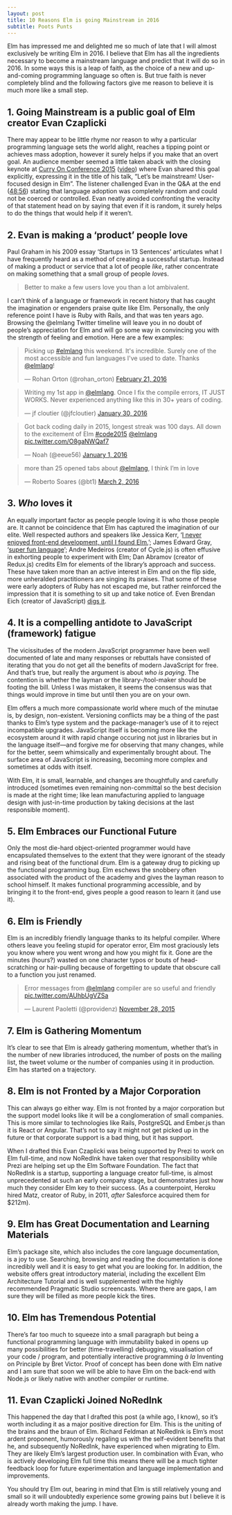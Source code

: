 ```yaml
---
layout: post
title: 10 Reasons Elm is going Mainstream in 2016
subtitle: Poots Punts
---
```


Elm has impressed me and delighted me so much of late that I will almost exclusively be writing Elm in 2016. I believe that Elm has all the ingredients necessary to become a mainstream language and predict that it will do so in 2016. In some ways this is a leap of faith, as the choice of a new and up-and-coming programming language so often is. But true faith is never completely blind and the following factors give me reason to believe it is much more like a small step.

## 1. Going Mainstream is a public goal of Elm creator Evan Czaplicki

There may appear to be little rhyme nor reason to why a particular programming language sets the world alight, reaches a tipping point or achieves mass adoption, however it surely helps if you make that an overt goal. An audience member seemed a little taken aback with the closing keynote at [Curry On Conference 2015](http://curry-on.org/2015/sessions/lets-be-mainstream-user-focused-design-in-elm.html) ([video](https://www.youtube.com/watch?v=oYk8CKH7OhE)) where Evan shared this goal explicitly, expressing it in the title of his talk, “Let’s be mainstream! User-focused design in Elm”. The listener challenged Evan in the Q&A at the end ([48:56](https://youtu.be/oYk8CKH7OhE?t=2936)) stating that language adoption was completely random and could not be coerced or controlled. Evan neatly avoided confronting the veracity of that statement head on by saying that even if it is random, it surely helps to do the things that would help if it weren’t.

## 2. Evan is making a ‘product’ people love

Paul Graham in his 2009 essay ‘Startups in 13 Sentences’ articulates what I have frequently heard as a method of creating a successful startup. Instead of making a product or service that a lot of people *like*, rather concentrate on making something that a small group of people *love*s. 

> Better to make a few users love you than a lot ambivalent.

I can’t think of a language or framework in recent history that has caught the imagination or engenders praise quite like Elm. Personally, the only reference point I have is Ruby with Rails, and that was ten years ago. Browsing the @elmlang Twitter timeline will leave you in no doubt of people’s appreciation for Elm and will go some way in convincing you with the strength of feeling and emotion. Here are a few examples:

<blockquote class="twitter-tweet" data-lang="en"><p lang="en" dir="ltr">Picking up <a href="https://twitter.com/hashtag/elmlangsrc=hash">#elmlang</a> this weekend. It&#39;s incredible. Surely one of the most accessible and fun languages I&#39;ve used to date. Thanks <a href="https://twitter.com/elmlang">@elmlang</a>!</p>&mdash; Rohan Orton (@rohan_orton) <a href="https://twitter.com/rohan_orton/status/701332628696338432">February 21, 2016</a></blockquote>

<blockquote class="twitter-tweet" data-lang="en"><p lang="en" dir="ltr">Writing my 1st app in <a href="https://twitter.com/elmlang">@elmlang</a>. Once I fix the compile errors, IT JUST WORKS. Never experienced anything like this in 30+ years of coding.</p>&mdash; jf cloutier (@jfcloutier) <a href="https://twitter.com/jfcloutier/status/693569076984168448">January 30, 2016</a></blockquote>

<blockquote class="twitter-tweet" data-lang="en"><p lang="en" dir="ltr">Got back coding daily in 2015, longest streak was 100 days. All down to the excitement of Elm <a href="https://twitter.com/hashtag/code2015src=hash">#code2015</a> <a href="https://twitter.com/elmlang">@elmlang</a> <a href="https://t.co/O8gaNWQaf7">pic.twitter.com/O8gaNWQaf7</a></p>&mdash; Noah (@eeue56) <a href="https://twitter.com/eeue56/status/683032004275908609">January 1, 2016</a></blockquote>

<blockquote class="twitter-tweet" data-lang="en"><p lang="en" dir="ltr">more than 25 opened tabs about <a href="https://twitter.com/elmlang">@elmlang</a>, I think I’m in love</p>&mdash; Roberto Soares (@bt1) <a href="https://twitter.com/bt1/status/704842443020234752">March 2, 2016</a></blockquote>

## 3. *Who* loves it 

An equally important factor as people people loving it is who those people are. It cannot be coincidence that Elm has captured the imagination of our elite. Well respected authors and speakers like Jessica Kerr, ‘[I never enjoyed front-end development, until I found Elm.](http://blog.jessitron.com/2015/08/an-elm-example-reading-url-parameters.html)’; James Edward Gray, ‘[super fun language](https://twitter.com/JEG2/status/651783590385074176)’; Andre Medeiros (creator of Cycle.js) is often effusive in exhorting people to experiment with Elm; Dan Abramov (creator of Redux.js) credits Elm for elements of the library’s approach and success. These have taken more than an active interest in Elm and on the flip side, more unheralded practitioners are singing its praises. That some of these were early adopters of Ruby has not escaped me, but rather reinforced the impression that it is something to sit up and take notice of. Even Brendan Eich (creator of JavaScript) [digs it](https://twitter.com/brendaneich/status/642171349327286272).

## 4. It is a compelling antidote to JavaScript (framework) fatigue

The vicissitudes of the modern JavaScript programmer have been well documented of late and many responses or rebuttals have consisted of iterating that you do not get all the benefits of modern JavaScript for free. And that’s true, but really the argument is about _who is paying_. The contention is whether the layman or the library-/tool-maker should be footing the bill. Unless I was mistaken, it seems the consensus was that things would improve in time but until then you are on your own.

Elm offers a much more compassionate world where much of the minutae is, by design, non-existent. Versioning conflicts may be a thing of the past thanks to Elm’s type system and the package-manager’s use of it to reject incompatible upgrades. JavaScript itself is becoming more like the ecosystem around it with rapid change occuring not just in libraries but in the language itself—and forgive me for observing that many changes, while for the better, seem whimsically and experimentally brought about. The surface area of JavaScript is increasing, becoming more complex and sometimes at odds with itself.

With Elm, it is small, learnable, and changes are thoughtfully and carefully introduced (sometimes even remaining non-committal so the best decision is made at the right time; like lean manufacturing applied to language design with just-in-time production by taking decisions at the last responsible moment).

## 5. Elm Embraces our Functional Future

Only the most die-hard object-oriented programmer would have encapsulated themselves to the extent that they were ignorant of the steady and rising beat of the functional drum. Elm is a gateway drug to picking up the functional programming bug. Elm eschews the snobbery often associated with the product of the academy and gives the layman reason to school himself. It makes functional programming accessible, and by bringing it to the front-end, gives people a good reason to learn it (and use it).

## 6. Elm is Friendly

Elm is an incredibly friendly language thanks to its helpful compiler. Where others leave you feeling stupid for operator error, Elm most graciously lets you know where you went wrong and how you might fix it. Gone are the minutes (hours?) wasted on one character typos or bouts of head-scratching or hair-pulling because of forgetting to update that obscure call to a function you just renamed.

<blockquote class="twitter-tweet" data-lang="en"><p lang="en" dir="ltr">Error messages from <a href="https://twitter.com/elmlang">@elmlang</a> compiler are so useful and friendly <a href="https://t.co/AUhbUgVZSa">pic.twitter.com/AUhbUgVZSa</a></p>&mdash; Laurent Paoletti (@providenz) <a href="https://twitter.com/providenz/status/670518219355119617">November 28, 2015</a></blockquote>

## 7. Elm is Gathering Momentum

It’s clear to see that Elm is already gathering momentum, whether that’s in the number of new libraries introduced, the number of posts on the mailing list, the tweet volume or the number of companies using it in production. Elm has started on a trajectory.

## 8. Elm is not Fronted by a Major Corporation

This can always go either way. Elm is not fronted by a major corporation but the support model looks like it will be a conglomeration of small companies. This is more similar to technologies like Rails, PostgreSQL and Ember.js than it is React or Angular. That’s not to say it might not get picked up in the future or that corporate support is a bad thing, but it has support.

When I drafted this Evan Czaplicki was being supported by Prezi to work on Elm full-time, and now NoRedInk have taken over that responsibility while Prezi are helping set up the Elm Software Foundation. The fact that NoRedInk is a startup, supporting a language creator full-time, is almost unprecedented at such an early company stage, but demonstrates just how much they consider Elm key to their success. (As a counterpoint, Heroku hired Matz, creator of Ruby, in 2011, _after_ Salesforce acquired them for $212m).

## 9. Elm has Great Documentation and Learning Materials

Elm’s package site, which also includes the core language documentation, is a joy to use. Searching, browsing and reading the documentation is done incredibly well and it is easy to get what you are looking for. In addition, the website offers great introductory material, including the excellent Elm Architecture Tutorial and is well supplemented with the highly recommended Pragmatic Studio screencasts. Where there are gaps, I am sure they will be filled as more people kick the tires.

## 10. Elm has Tremendous Potential

There’s far too much to squeeze into a small paragraph but being a functional programming language with immutability baked in opens up many possibilities for better (time-travelling) debugging, visualisation of your code / program, and potentially interactive programming *à la* Inventing on Principle by Bret Victor. Proof of concept has been done with Elm native and I am sure that soon we will be able to have Elm on the back-end with Node.js or likely native with another compiler or runtime.

## 11. Evan Czaplicki Joined NoRedInk

This happened the day that I drafted this post (a while ago, I know), so it’s worth including it as a major positive direction for Elm. This is the uniting of the brains and the braun of Elm. Richard Feldman at NoRedInk is Elm’s most ardent proponent, humorously regaling us with the self-evident benefits that he, and subsequently NoRedInk, have experienced when migrating to Elm. They are likely Elm’s largest production user. In combination with Evan, who is actively developing Elm full time this means there will be a much tighter feedback loop for future experimentation and language implementation and improvements.  

You should try Elm out, bearing in mind that Elm is still relatively young and small so it will undoubtedly experience some growing pains but I believe it is already worth making the jump. I have.
